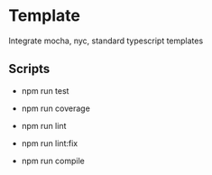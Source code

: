 # Template

Integrate mocha, nyc, standard typescript templates

## Scripts

+ npm run test

+ npm run coverage

+ npm run lint

+ npm run lint:fix

+ npm run compile
